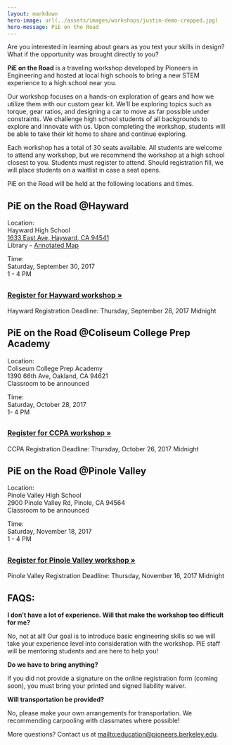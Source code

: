 ```yaml
---
layout: markdown
hero-image: url(../assets/images/workshops/justin-demo-cropped.jpg)
hero-message: PiE on the Road
---
```

Are you interested in learning about gears as you test your skills in design? What if the opportunity was brought directly to you?

**PiE on the Road** is a traveling workshop developed by Pioneers in Engineering and hosted at local high schools to bring a new STEM experience to a high school near you.

Our workshop focuses on a hands-on exploration of gears and how we utilize them with our custom gear kit. We’ll be exploring topics such as torque, gear ratios, and designing a car to move as far possible under constraints. We challenge high school students of all backgrounds to explore and innovate with us. Upon completing the workshop, students will be able to take their kit home to share and continue exploring.

Each workshop has a total of 30 seats available. All students are welcome to attend any workshop, but we recommend the workshop at a high school closest to you. Students must register to attend. Should registration fill, we will place students on a waitlist in case a seat opens.

PiE on the Road will be held at the following locations and times.

<div class="pie-jumbotron">
<div class="row">
    <div class="col-xs-12"><h2>PiE on the Road @Hayward</h2></div>
    <div class="col-sm-6">
        <p>Location:<br>
        Hayward High School<br>
	<a href="https://www.google.com/maps/place/Hayward+High+School/@37.6716056,-122.1008955,14z/data=!4m8!1m2!2m1!1shayward+high+school!3m4!1s0x808f93c3af266c83:0xd3e22238acd5b838!8m2!3d37.6708676!4d-122.0687859">
        1633 East Ave, Hayward, CA 94541<br></a>
	Library - <a href="/assets/images/workshops/annotated-hayward-map.jpg">Annotated Map</a>
        </p>
        <p>Time:<br>
        Saturday, September 30, 2017<br>
        1 - 4 PM
        </p>
    </div>
    <div class="col-sm-6">
        <h2><a class="btn btn-default" style="font-size:16px" href="https://www.cognitoforms.com/PioneersInEngineering/PiEOnTheRoadWorkshop" role="button">
            Register for Hayward workshop &raquo;
        </a></h2>
        <p>
        Hayward Registration Deadline: Thursday, September 28, 2017 Midnight
        </p>
    </div>
</div>
</div>


<div class="pie-jumbotron blue-bkg">
<div class="row">
    <div class="col-xs-12"><h2>PiE on the Road @Coliseum College Prep Academy</h2></div>
    <div class="col-sm-6">
        <p>Location:<br>
        Coliseum College Prep Academy<br>
        1390 66th Ave, Oakland, CA 94621<br>
        Classroom to be announced
        </p>
        <p>Time:<br>
        Saturday, October 28, 2017<br>
        1- 4 PM
        </p>
    </div>
    <div class="col-sm-6">
        <h2><a class="btn btn-primary darker-blue-bkg" style="font-size:16px" href="https://www.cognitoforms.com/PioneersInEngineering/PiEOnTheRoadWorkshop" role="button">
            Register for CCPA workshop &raquo;
        </a></h2>
        <p>
        CCPA Registration Deadline: Thursday, October 26, 2017 Midnight
        </p>
    </div>
</div>
</div>

<div class="pie-jumbotron">
<div class="row">
    <div class="col-xs-12"><h2>PiE on the Road @Pinole Valley</h2></div>
    <div class="col-sm-6">
        <p>Location:<br>
        Pinole Valley High School<br>
        2900 Pinole Valley Rd, Pinole, CA 94564<br>
        Classroom to be announced
        </p>
        <p>Time: <br>
        Saturday, November 18, 2017<br>
        1 - 4 PM
        </p>
    </div>
    <div class="col-sm-6">
        <h2><a class="btn btn-default" style="font-size:16px" href="https://www.cognitoforms.com/PioneersInEngineering/PiEOnTheRoadWorkshop" role="button">
            Register for Pinole Valley workshop &raquo;
        </a></h2>
        <p>
        Pinole Valley Registration Deadline: Thursday, November 16, 2017 Midnight
        </p>
    </div>
</div>
</div>

<!-- stolen from bootstrap website: example row of 3 columns
<div class="row">
<div class="col-md-4">
    <h2>Heading</h2>
    <p>Location:
    Hayward High School
    1633 East Ave, Hayward, CA 94541
    Classroom to be announced
    </p>
    <p>Time:
    Saturday, September 30, 2017
    1 - 4 PM
    </p>
    <p>TODO: make visible later
    PiE on the Road - Hayward Registration Form
    Hayward Registration Deadline: Thursday, September 28, 2017 Midnight
    </p>
    <p><a class="btn btn-default" href="#" role="button">View details &raquo;</a></p>
</div>
<div class="col-md-4">
  <h2>Heading</h2>
  <p>Donec id elit non mi porta gravida at eget metus. Fusce dapibus, tellus ac cursus commodo, tortor mauris condimentum nibh, ut fermentum massa justo sit amet risus. Etiam porta sem malesuada magna mollis euismod. Donec sed odio dui. </p>
  <p><a class="btn btn-default" href="#" role="button">View details &raquo;</a></p>
</div>
<div class="col-md-4">
  <h2>Heading</h2>
  <p>Donec sed odio dui. Cras justo odio, dapibus ac facilisis in, egestas eget quam. Vestibulum id ligula porta felis euismod semper. Fusce dapibus, tellus ac cursus commodo, tortor mauris condimentum nibh, ut fermentum massa justo sit amet risus.</p>
  <p><a class="btn btn-default" href="#" role="button">View details &raquo;</a></p>
</div>
</div>
-->

## FAQS:

**I don’t have a lot of experience. Will that make the workshop too difficult for me?**

No, not at all! Our goal is to introduce basic engineering skills so we will take your experience level into consideration with the workshop. PiE staff will be mentoring students and are here to help you!

**Do we have to bring anything?**

If you did not provide a signature on the online registration form (coming soon), you must bring your printed and signed liability waiver.

**Will transportation be provided?**

No, please make your own arrangements for transportation. We recommending carpooling with classmates where possible!

More questions? Contact us at <mailto:education@pioneers.berkeley.edu>.
